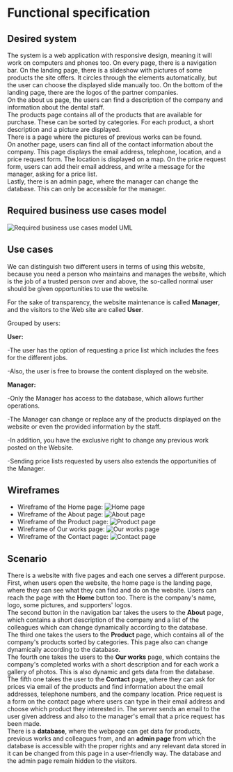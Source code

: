 # Functional specification 
## Desired system 
The system is a web application with responsive design, meaning it will work on computers and phones too. On every page, there is a navigation bar. On the landing page, there is a slideshow with pictures of some products the site offers. It circles through the elements automatically, but the user can choose the displayed slide manually too. On the bottom of the landing page, there are the logos of the partner companies.  
On the about us page, the users can find a description of the company and information about the dental staff.  
The products page contains all of the products that are available for purchase. These can be sorted by categories. For each product, a short description and a picture are displayed.  
There is a page where the pictures of previous works can be found.  
On another page, users can find all of the contact information about the company. This page displays the email address, telephone, location, and a price request form. The location is displayed on a map. On the price request form, users can add their email address, and write a message for the manager, asking for a price list.  
Lastly, there is an admin page, where the manager can change the database. This can only be accessible for the manager.  
## Required business use cases model 
![Required business use cases model UML](https://github.com/afplabor2019/asd123/blob/master/DentalWebsiteProject/Images/funcSpecRequiredUML.png)
## Use cases
We can distinguish two different users in terms of using this website,
because you need a person who maintains and manages the website, which is the job of a trusted person over
and above, the so-called normal user should be given opportunities to use the website.

For the sake of transparency, the website maintenance is called <b>Manager</b>, and the visitors to the Web site are called <b>User</b>.

Grouped by users:

<b>User:</b>

-The user has the option of requesting a price list which includes the fees for the different jobs.

-Also, the user is free to browse the content displayed on the website.

<b>Manager:</b>

-Only the Manager has access to the database, which allows further operations.

-The Manager can change or replace any of the products displayed on the website or even the provided information by the staff.

-In addition, you have the exclusive right to change any previous work posted on the Website.

-Sending price lists requested by users also extends the opportunities of the Manager.

## Wireframes
+ Wireframe of the Home page:
![Home page](https://github.com/afplabor2019/asd123/blob/master/DentalWebsiteProject/Images/Wf_Home.png)
+ Wireframe of the About page:
![About page](https://github.com/afplabor2019/asd123/blob/master/DentalWebsiteProject/Images/Wf_About.png)
+ Wireframe of the Product page:
![Product page](https://github.com/afplabor2019/asd123/blob/master/DentalWebsiteProject/Images/Wf_Product.png)
+ Wireframe of Our works page:
![Our works page](https://github.com/afplabor2019/asd123/blob/master/DentalWebsiteProject/Images/Wf_Our_works.png)
+ Wireframe of the Contact page:
![Contact page](https://github.com/afplabor2019/asd123/blob/master/DentalWebsiteProject/Images/Wf_Contact.png)
## Scenario
There is a website with five pages and each one serves a different purpose.  
First, when users open the website, the home page is the landing page, where they can see what they can find and do on the website. Users can reach the page with the <b>Home</b> button too. There is the company's name, logo, some pictures, and supporters' logos.  
The second button in the navigation bar takes the users to the <b>About</b> page, which contains a short description of the company and a list of the colleagues which can change dynamically according to the database.  
The third one takes the users to the <b>Product</b> page, which contains all of the company's products sorted by categories. This page also can change dynamically according to the database.  
The fourth one takes the users to the <b>Our works</b> page, which contains the company's completed works with a short description and for each work a gallery of photos. This is also dynamic and gets data from the database.  
The fifth one takes the user to the <b>Contact</b> page, where they can ask for prices via email of the products and find information about the email addresses, telephone numbers, and the company location. Price request is a form on the contact page where users can type in their email address and choose which product they interested in. The server sends an email to the user given address and also to the manager's email that a price request has been made.  
There is a <b>database</b>, where the webpage can get data for products, previous works and colleagues from, and an <b>admin page</b> from which the database is accessible with the proper rights and any relevant data stored in it can be changed from this page in a user-friendly way. The database and the admin page remain hidden to the visitors.  
